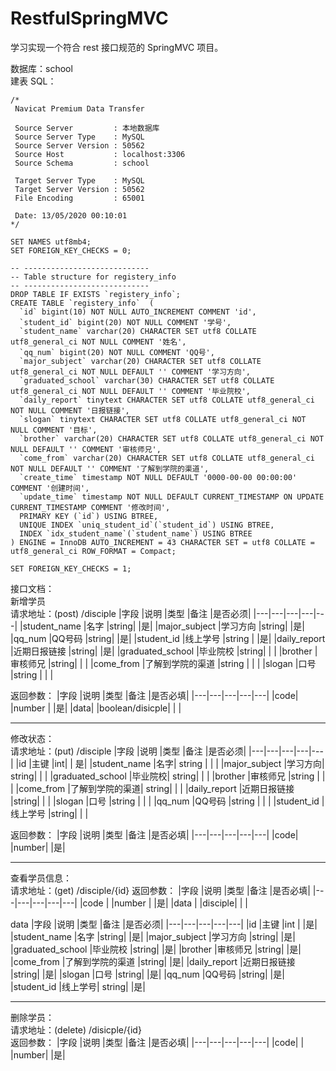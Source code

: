 # RestfulSpringMVC
学习实现一个符合 rest 接口规范的 SpringMVC 项目。

数据库：school    
建表 SQL：
```
/*
 Navicat Premium Data Transfer

 Source Server         : 本地数据库
 Source Server Type    : MySQL
 Source Server Version : 50562
 Source Host           : localhost:3306
 Source Schema         : school

 Target Server Type    : MySQL
 Target Server Version : 50562
 File Encoding         : 65001

 Date: 13/05/2020 00:10:01
*/

SET NAMES utf8mb4;
SET FOREIGN_KEY_CHECKS = 0;

-- ----------------------------
-- Table structure for registery_info
-- ----------------------------
DROP TABLE IF EXISTS `registery_info`;
CREATE TABLE `registery_info`  (
  `id` bigint(10) NOT NULL AUTO_INCREMENT COMMENT 'id',
  `student_id` bigint(20) NOT NULL COMMENT '学号',
  `student_name` varchar(20) CHARACTER SET utf8 COLLATE utf8_general_ci NOT NULL COMMENT '姓名',
  `qq_num` bigint(20) NOT NULL COMMENT 'QQ号',
  `major_subject` varchar(20) CHARACTER SET utf8 COLLATE utf8_general_ci NOT NULL DEFAULT '' COMMENT '学习方向',
  `graduated_school` varchar(30) CHARACTER SET utf8 COLLATE utf8_general_ci NOT NULL DEFAULT '' COMMENT '毕业院校',
  `daily_report` tinytext CHARACTER SET utf8 COLLATE utf8_general_ci NOT NULL COMMENT '日报链接',
  `slogan` tinytext CHARACTER SET utf8 COLLATE utf8_general_ci NOT NULL COMMENT '目标',
  `brother` varchar(20) CHARACTER SET utf8 COLLATE utf8_general_ci NOT NULL DEFAULT '' COMMENT '审核师兄',
  `come_from` varchar(20) CHARACTER SET utf8 COLLATE utf8_general_ci NOT NULL DEFAULT '' COMMENT '了解到学院的渠道',
  `create_time` timestamp NOT NULL DEFAULT '0000-00-00 00:00:00' COMMENT '创建时间',
  `update_time` timestamp NOT NULL DEFAULT CURRENT_TIMESTAMP ON UPDATE CURRENT_TIMESTAMP COMMENT '修改时间',
  PRIMARY KEY (`id`) USING BTREE,
  UNIQUE INDEX `uniq_student_id`(`student_id`) USING BTREE,
  INDEX `idx_student_name`(`student_name`) USING BTREE
) ENGINE = InnoDB AUTO_INCREMENT = 43 CHARACTER SET = utf8 COLLATE = utf8_general_ci ROW_FORMAT = Compact;

SET FOREIGN_KEY_CHECKS = 1;
```

接口文档：    
新增学员    
请求地址：(post)  /disciple
|字段	|说明	|类型	|备注	|是否必须|
|---|---|---|---|---|
|student_name	|名字	|string|		|是|
|major_subject	|学习方向	|string|		|是|
|qq_num	|QQ号码	|string|		|是|
|student_id	|线上学号	|string	|	|是|
|daily_report	|近期日报链接	|string|		|是|
|graduated_school	|毕业院校	|string|		|  |
|brother	|审核师兄	|string|		|  |
|come_from	|了解到学院的渠道	|string	|	|  |
|slogan	|口号	|string	|	|  |

返回参数：
|字段	|说明	|类型	|备注	|是否必填|
|---|---|---|---|---|
|code|	|number	|	|是|
|data|	|boolean/disicple| | |

****

修改状态：  
请求地址：(put)  /disciple
|字段	|说明	|类型	|备注	|是否必须|
|---|---|---|---|---|
|id	|主键	|int|	|	是|
|student_name	|名字|	string	|	| |
|major_subject	|学习方向|	string|	|	|
|graduated_school	|毕业院校|	string|	|	|
|brother	|审核师兄	|string	|	| |
|come_from	|了解到学院的渠道|	string|		| |
|daily_report	|近期日报链接	|string|	|	|
|slogan	|口号	|string	|	| |
|qq_num	|QQ号码	|string	|	|  |
|student_id	|线上学号	|string|	| |	

返回参数：
|字段	|说明	|类型	|备注	|是否必填|
|---|---|---|---|---|
|code|	|number|	|是|

****

查看学员信息：  
请求地址：(get)  /disciple/{id}
返回参数：
|字段	|说明	|类型	|备注	|是否必填|
|---|---|---|---|---|
|code	|	|number	|	|是|
|data	|	|disciple|	|	|

data
|字段	|说明	|类型	|备注	|是否必须|
|---|---|---|---|---|
|id	|主键	|int	|	|是|
|student_name	|名字	|string|		|是|
|major_subject	|学习方向	|string|		|是|
|graduated_school	|毕业院校	|string|		|是|
|brother	|审核师兄	|string|		|是|
|come_from	|了解到学院的渠道	|string|		|是|
|daily_report	|近期日报链接	|string|		|是|
|slogan	|口号	|string|		|是|
|qq_num	|QQ号码	|string|		|是|
|student_id	|线上学号|	string|		|是|

****

删除学员：     
请求地址：(delete)  /disicple/{id}    
返回参数：
|字段	|说明	|类型	|备注	|是否必填|
|---|---|---|---|---|
|code|	|	|number|		|是|

